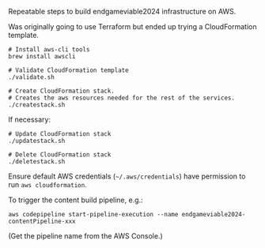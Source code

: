 Repeatable steps to build endgameviable2024 infrastructure on AWS.

Was originally going to use Terraform but ended up trying a CloudFormation template.

```
# Install aws-cli tools
brew install awscli

# Validate CloudFormation template
./validate.sh

# Create CloudFormation stack.
# Creates the aws resources needed for the rest of the services.
./createstack.sh
```

If necessary:

```
# Update CloudFormation stack
./updatestack.sh

# Delete CloudFormation stack
./deletestack.sh
```

Ensure default AWS credentials (`~/.aws/credentials`) have permission to run `aws cloudformation`.

To trigger the content build pipeline, e.g.:

```
aws codepipeline start-pipeline-execution --name endgameviable2024-contentPipeline-xxx
```

(Get the pipeline name from the AWS Console.)
